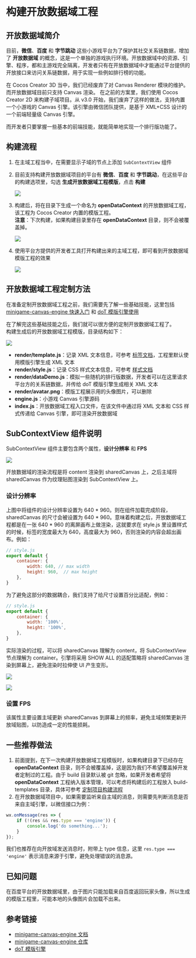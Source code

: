 # 构建开放数据域工程

## 开放数据域简介

目前，**微信**、**百度** 和 **字节跳动** 这些小游戏平台为了保护其社交关系链数据，增加了 **开放数据域** 的概念，这是一个单独的游戏执行环境。开放数据域中的资源、引擎、程序，都和主游戏完全隔离，开发者只有在开放数据域中才能通过平台提供的开放接口来访问关系链数据，用于实现一些例如排行榜的功能。

在 Cocos Creator 3D 当中，我们已经废弃了对 Canvas Renderer 模块的维护。而开放数据域目前只支持 Canvas 渲染。
在之前的方案里，我们使用 Cocos Creator 2D 来构建子域项目。从 v3.0 开始，我们废弃了这样的做法，支持内置一个小游戏的 Canvas 引擎。该引擎由微信团队提供，是基于 XML+CSS 设计的一个前端轻量级 Canvas 引擎。

而开发者只要掌握一些基本的前端技能，就能简单地实现一个排行版功能了。

## 构建流程

1. 在主域工程当中，在需要显示子域的节点上添加 `SubContextView` 组件

2. 目前支持构建开放数据域项目的平台有 **微信**、**百度** 和 **字节跳动**，在这些平台的构建选项里，勾选 **生成开放数据域工程模版**，点击 **构建**

    ![](./build-open-data-context/generate-template.png)

3. 构建后，将在目录下生成一个命名为 **openDataContext** 的开放数据域工程，该工程为 Cocos Creator 内置的模版工程。  
**注意**：下次构建，如果构建目录里存在 **openDataContext** 目录，则不会被覆盖掉。

    ![](./build-open-data-context/build-output.png)

4. 使用平台方提供的开发者工具打开构建出来的主域工程，即可看到开放数据域模版工程的效果

    ![](./build-open-data-context/show-in-devtool.png)

## 开放数据域工程定制方法

在准备定制开放数据域工程之前，我们需要先了解一些基础技能，这里包括 [minigame-canvas-engine 快速入门](https://wechat-miniprogram.github.io/minigame-canvas-engine/api/guide.html#%E5%AE%89%E8%A3%85) 和 [doT 模版引擎使用](http://olado.github.io/doT/?spm=a2c6h.12873639.0.0.36f45227oKu0XO)

在了解完这些基础技能之后，我们就可以很方便的定制开放数据域工程了。  
构建生成后的开放数据域工程模版，目录结构如下：

![](./build-open-data-context/folder-structure.png)

- **render/template.js**：记录 XML 文本信息，可参考 [标签文档](https://wechat-miniprogram.github.io/minigame-canvas-engine/api/tags.html#%E6%A0%87%E7%AD%BE%E5%88%97%E8%A1%A8)，工程里默认使用模版引擎生成 XML 文本
- **render/style.js**：记录 CSS 样式文本信息，可参考 [样式文档](https://wechat-miniprogram.github.io/minigame-canvas-engine/api/style.html#%E5%B8%83%E5%B1%80)
- **render/dataDemo.js**：模拟一些随机的排行版数据，开发者可以在这里请求平台方的关系链数据，并传给 doT 模版引擎生成相关 XML 文本
- **render/avatar.png**：模版工程展示用的头像图片，可以删除
- **engine.js**：小游戏 Canvas 引擎源码
- **index.js**：开放数据域工程入口文件，在该文件中通过将 XML 文本和 CSS 样式传递给 Canvas 引擎，即可渲染开放数据域

## SubContextView 组件说明

SubContextView 组件主要包含两个属性，**设计分辨率** 和 **FPS**

![](./build-open-data-context/sub-context-view.png)

开放数据域的渲染流程是将 content 渲染到 sharedCanvas 上，之后主域将 sharedCanvas 作为纹理贴图渲染到 SubContextView 上。  

### 设计分辨率

上图中将组件的设计分辨率设置为 640 * 960。则在组件加载完成阶段，sharedCanvas 的尺寸会被设置为 640 * 960。意味着构建之后，开放数据域工程都是在一张 640 * 960 的离屏画布上做渲染，这就要求在 style.js 里设置样式的时候，标签的宽度最大为 640，高度最大为 960，否则渲染的内容会超出画布。例如：

```js
// style.js
export default {
    container: {
        width: 640, // max width
        height: 960,  // max height
    },
}
```
为了避免这部分的数据耦合，我们支持了给尺寸设置百分比适配，例如：
```js
// style.js
export default {
    container: {
        width: '100%',
        height: '100%',
    },
}
```

实际渲染的过程，可以将 sharedCanvas 理解为 content，将 SubContextView 节点理解为 container。引擎将采用 SHOW ALL 的适配策略将 sharedCanvas 渲染到屏幕上，避免渲染时拉伸使 UI 产生变形。

![](./build-open-data-context/adaption-1.png)

![](./build-open-data-context/adaption-2.png)

### 设置 FPS

该属性主要设置主域更新 sharedCanvas 到屏幕上的频率，避免主域频繁更新开放域贴图，以防造成一定的性能损耗。

## 一些推荐做法
1. 前面提到，在下一次构建开放数据域工程模版时，如果构建目录下已经存在 **openDataContext** 目录，则不会被覆盖掉，这是因为我们不希望覆盖掉开发者定制过的工程。由于 build 目录默认被 git 忽略，如果开发者希望将 **openDataContext** 工程纳入版本管理，可以考虑将构建后的工程放入 build-templates 目录，具体可参考 [定制项目构建流程](./custom-project-build-template.md)
2. 在开放数据域项目中，如果需要监听来自主域的消息，则需要先判断消息是否来自主域引擎，以微信接口为例：
```js
wx.onMessage(res => {
    if (!(res && res.type === 'engine')) {
        console.log('do something...');
    }
});
```
我们也推荐在向开放域发送消息时，附带上 type 信息，这里 `res.type === 'engine'` 表示消息来源于引擎，避免处理错误的消息源。

## 已知问题

在百度平台的开放数据域里，由于图片只能加载来自百度返回玩家头像，所以生成的模版工程里，可能本地的头像图片会加载不出来。

## 参考链接

- [minigame-canvas-engine 文档](https://wechat-miniprogram.github.io/minigame-canvas-engine/)
- [minigame-canvas-engine 仓库](https://github.com/wechat-miniprogram/minigame-canvas-engine)
- [doT 模版引擎](http://olado.github.io/doT/?spm=a2c6h.12873639.0.0.36f45227oKu0XO)
